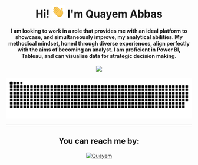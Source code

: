 <div align="center">
  <h1 align="center">Hi! <img width="35" src="https://github.com/1999AZZAR/1999AZZAR/blob/main/resources/img/waving.gif"> I'm Quayem Abbas</h1>
  <h4 align="center">I am looking to work in a role that provides me with an ideal platform to showcase, and simultaneously improve, my analytical abilities. My methodical mindset, honed through diverse experiences, align perfectly with the aims of becoming an analyst. I am proficient in Power BI, Tableau, and can visualise data for strategic decision making.</h4>
</div>

<p align="center">
  <a href="https://github.com/DenverCoder1/readme-typing-svg"><img src="https://readme-typing-svg.herokuapp.com?font=Time+New+Roman&color=cyan&size=25&center=true&vCenter=true&width=600&height=100&lines=Proficient+in+Python,+SQL,+and+PowerBI;Mathamatics+Graduate;Data+Analyst;Project+Manager;Perpetual+Learner;Driven+Performer;Resilient+Achiever"></a>
</p>

<div align="center">
  <a href="https://1999azzar.github.io/1999AZZAR/">
  <img  src="https://github.com/1999AZZAR/1999AZZAR/blob/main/resources/img/grid-snake.svg"
       alt="snake" /></a>
</div>

-----

<h2 align="center">You can reach me by:</h2>
<p align="center">
  <a href="https://www.linkedin.com//in/quayemabbas" target="blank"><img align="center"
     src="https://img.shields.io/badge/linkedin-%231DA1F2.svg?style=for-the-badge&logo=linkedin&logoColor=white"
     alt="Quayem" height="30"/></a>

</p>
